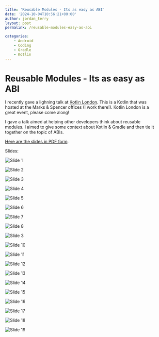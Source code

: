 ```yaml
---
title: 'Reusable Modules - Its as easy as ABI'
date: '2024-10-04T10:56:21+00:00'
author: jordan_terry
layout: post
permalink: /reusable-modules-easy-as-abi

categories:
    - Android
    - Coding
    - Gradle
    - Kotlin
---
```


# Reusable Modules - Its as easy as ABI

I recently gave a lighning talk at [Kotlin London](https://www.meetup.com/kotlin-london/). This is a Kotlin that was hosted at the Marks & Spencer offices (I work there!). Kotlin London is a great event, please come along!

I gave a talk aimed at helping other developers think about reusable modules. I aimed to give some context about Kotlin & Gradle and then tie it together on the topic of ABIs.

[Here are the slides in PDF form](images/presentations/easy-as-abi.pdf).

Slides:

![Slide 1](../images/presentations/easy-as-abi/slide-1.png)

![Slide 2](../images/presentations/easy-as-abi/slide-2.png)

![Slide 3](../images/presentations/easy-as-abi/slide-3.png)

![Slide 4](../images/presentations/easy-as-abi/slide-4.png)

![Slide 5](../images/presentations/easy-as-abi/slide-5.png)

![Slide 6](../images/presentations/easy-as-abi/slide-6.png)

![Slide 7](../images/presentations/easy-as-abi/slide-7.png)

![Slide 8](../images/presentations/easy-as-abi/slide-8.png)

![Slide 3](../images/presentations/easy-as-abi/slide-9.png)

![Slide 10](../images/presentations/easy-as-abi/slide-10.png)

![Slide 11](../images/presentations/easy-as-abi/slide-11.png)

![Slide 12](../images/presentations/easy-as-abi/slide-12.png)

![Slide 13](../images/presentations/easy-as-abi/slide-13.png)

![Slide 14](../images/presentations/easy-as-abi/slide-14.png)

![Slide 15](../images/presentations/easy-as-abi/slide-15.png)

![Slide 16](../images/presentations/easy-as-abi/slide-16.png)

![Slide 17](../images/presentations/easy-as-abi/slide-17.png)

![Slide 18](../images/presentations/easy-as-abi/slide-18.png)

![Slide 19](../images/presentations/easy-as-abi/slide-19.png)